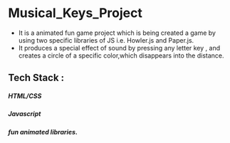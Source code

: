 # Musical_Keys_Project
 * It is a animated fun game project which is being created a game by using two specific libraries of JS i.e. Howler.js and Paper.js.
 * It produces a special effect of sound by pressing any letter key , and creates a circle of a specific color,which disappears into the distance.
## Tech Stack :
##### HTML/CSS
##### Javascript
##### fun animated libraries.

